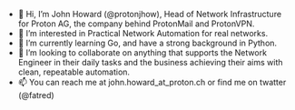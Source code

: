 - 👋 Hi, I’m John Howard (@protonjhow), Head of Network Infrastructure for Proton AG, the company behind ProtonMail and ProtonVPN.
- 👀 I’m interested in Practical Network Automation for real networks.
- 🌱 I’m currently learning Go, and have a strong background in Python.
- 💞️ I’m looking to collaborate on anything that supports the Network Engineer in their daily tasks and the business achieving their aims with clean, repeatable automation.
- 📫 You can reach me at john.howard_at_proton.ch or find me on twatter (@fatred)

<!---
protonjhow/protonjhow is a ✨ special ✨ repository because its `README.md` (this file) appears on your GitHub profile.
You can click the Preview link to take a look at your changes.
--->
